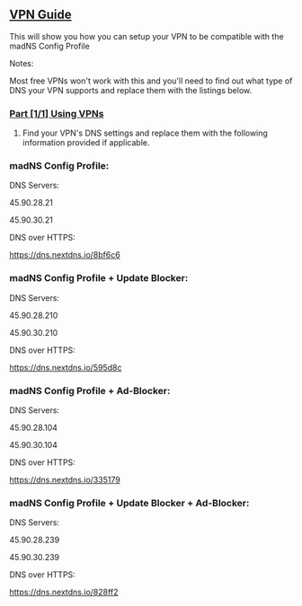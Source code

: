 ## [VPN Guide](accent://)

This will show you how you can setup your VPN to be compatible with the madNS Config Profile

Notes:

Most free VPNs won't work with this and you'll need to find out what type of DNS your VPN supports and replace them with the listings below.

### [Part [1/1] Using VPNs](accent://)

1. Find your VPN's DNS settings and replace them with the following information provided if applicable.

### madNS Config Profile:

DNS Servers:

45.90.28.21

45.90.30.21

DNS over HTTPS:

https://dns.nextdns.io/8bf6c6

### madNS Config Profile + Update Blocker:

DNS Servers:

45.90.28.210

45.90.30.210

DNS over HTTPS:

https://dns.nextdns.io/595d8c

### madNS Config Profile + Ad-Blocker:

DNS Servers:

45.90.28.104

45.90.30.104

DNS over HTTPS:

https://dns.nextdns.io/335179

### madNS Config Profile + Update Blocker + Ad-Blocker:

DNS Servers:

45.90.28.239

45.90.30.239

DNS over HTTPS:

https://dns.nextdns.io/828ff2
